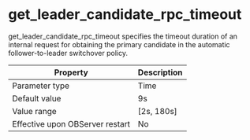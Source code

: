 get_leader_candidate_rpc_timeout 
=====================================================

get_leader_candidate_rpc_timeout specifies the timeout duration of an internal request for obtaining the primary candidate in the automatic follower-to-leader switchover policy. 


|          **Property**           | **Description** |
|---------------------------------|-----------------|
| Parameter type                  | Time            |
| Default value                   | 9s              |
| Value range                     | \[2s, 180s\]    |
| Effective upon OBServer restart | No              |



